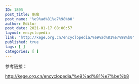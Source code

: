 ```yaml
---
ID: 1895
post_title: 魁瘰
post_name: '%e9%ad%81%e7%98%b0'
author: Editor
post_date: 2021-01-17 08:00:57
layout: encyclopedia
link: 'http://kege.org.cn/encyclopedia/%e9%ad%81%e7%98%b0'
published: true
tags: [ ]
categories: [ ]
---
```

参考链接：

http://kege.org.cn/encyclopedia/%e9%ad%81%e7%be%b8